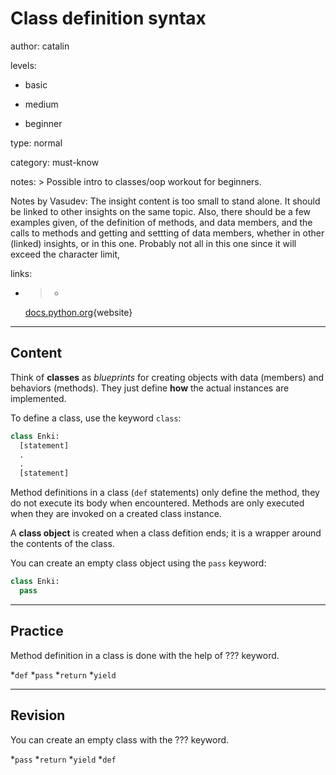 # Class definition syntax
author: catalin

levels:

  - basic

  - medium

  - beginner

type: normal

category: must-know

notes: >
  Possible intro to classes/oop workout for beginners. 


  Notes by Vasudev: The insight content is too small to stand alone. It should
  be linked to other insights on the same topic. Also, there should be a few
  examples given, of the definition of methods, and data members, and the calls
  to methods and getting and settting of data members, whether in other (linked)
  insights, or in this one. Probably not all in this one since it will exceed
  the character limit,

links:

  - >-
    [docs.python.org](https://docs.python.org/3.5/tutorial/classes.html#a-first-look-at-classes){website}

---
## Content

Think of **classes** as *blueprints* for creating objects with data (members) and behaviors (methods). They just define **how** the actual instances are implemented.

To define a class, use the keyword `class`:
```python
class Enki:
  [statement]
  .
  .
  [statement]
```
Method definitions in a class (`def` statements) only define the method, they do not execute its body when encountered. Methods are only executed when they are invoked on a created class instance.

A **class object** is created when a class defition ends; it is a wrapper around the contents of the class.

You can create an empty class object using the `pass` keyword:
```python
class Enki:
  pass
```

---
## Practice

Method definition in a class is done with the help of ??? keyword.

*`def` 
*`pass` 
*`return` 
*`yield`

---
## Revision

You can create an empty class with the ??? keyword.

*`pass` 
*`return` 
*`yield` 
*`def`